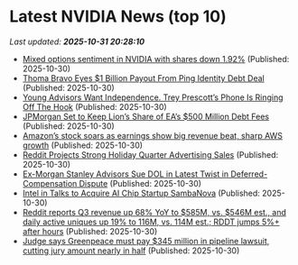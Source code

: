 # Latest NVIDIA News (top 10)
_Last updated: **2025-10-31 20:28:10**_

- [Mixed options sentiment in NVIDIA with shares down 1.92%](https://thefly.com/permalinks/entry.php/id4226128/NVDA-Mixed-options-sentiment-in-NVIDIA-with-shares-down-) (Published: 2025-10-30)
- [Thoma Bravo Eyes $1 Billion Payout From Ping Identity Debt Deal](https://biztoc.com/x/0e67c77e6b8d1faf) (Published: 2025-10-30)
- [Young Advisors Want Independence. Trey Prescott’s Phone Is Ringing Off The Hook](https://biztoc.com/x/8baf93e471f58d0b) (Published: 2025-10-30)
- [JPMorgan Set to Keep Lion’s Share of EA’s $500 Million Debt Fees](https://biztoc.com/x/88adaa2de94cc09a) (Published: 2025-10-30)
- [Amazon’s stock soars as earnings show big revenue beat, sharp AWS growth](https://biztoc.com/x/0ef385a67000c355) (Published: 2025-10-30)
- [Reddit Projects Strong Holiday Quarter Advertising Sales](https://biztoc.com/x/cc273f7abe31a044) (Published: 2025-10-30)
- [Ex-Morgan Stanley Advisors Sue DOL in Latest Twist in Deferred-Compensation Dispute](https://biztoc.com/x/0ffab166c8d44af2) (Published: 2025-10-30)
- [Intel in Talks to Acquire AI Chip Startup SambaNova](https://biztoc.com/x/f7011bd29c999a53) (Published: 2025-10-30)
- [Reddit reports Q3 revenue up 68% YoY to $585M, vs. $546M est., and daily active uniques up 19% to 116M, vs. 114M est.; RDDT jumps 5%+ after hours](https://biztoc.com/x/92fd85f18d2085f2) (Published: 2025-10-30)
- [Judge says Greenpeace must pay $345 million in pipeline lawsuit, cutting jury amount nearly in half](https://biztoc.com/x/c75e543eafa86d17) (Published: 2025-10-30)
